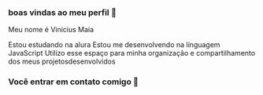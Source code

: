### boas vindas ao meu perfil 🦅

Meu nome é Vinícius Maia

Estou estudando na alura
Estou me desenvolvendo na línguagem JavaScript
Utilizo esse espaço para minha organização e compartilhamento dos meus projetosdesenvolvidos

### Você entrar em contato comigo 🥇
